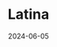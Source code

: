 ---
title: "Latina"
date: 2024-06-05
draft: false
description: "a description"
tags: ["Notion", "Lengua", "Conlang"]
externalUrl: "https://latina-conlang.notion.site/e61618fb59b740ebb76b51734eb4f338?v=41372427d62f4eb3b0e24586967a22ee&pvs=4"
---